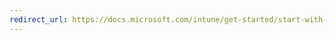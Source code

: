 ```yaml
---
redirect_url: https://docs.microsoft.com/intune/get-started/start-with-a-paid-subscription-to-microsoft-intune-step-7
---
```

